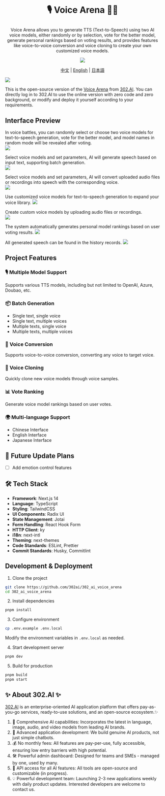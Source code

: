 # <p align="center"> 🎙️ Voice Arena 🚀✨</p>

<p align="center">Voice Arena allows you to generate TTS (Text-to-Speech) using two AI voice models, either randomly or by selection, vote for the better model, generate personal rankings based on voting results, and provides features like voice-to-voice conversion and voice cloning to create your own customized voice models.</p>

<p align="center"><a href="https://302.ai/en/tools/voicearena/" target="blank"><img src="https://file.302.ai/gpt/imgs/github/20250102/72a57c4263944b73bf521830878ae39a.png" /></a></p >

<p align="center"><a href="README_zh.md">中文</a> | <a href="README.md">English</a> | <a href="README_ja.md">日本語</a></p>

![](docs/302_Voice_Arena_en.png)

This is the open-source version of the [Voice Arena](https://302.ai/en/tools/voicearena/) from [302.AI](https://302.ai/en/). You can directly log in to 302.AI to use the online version with zero code and zero background, or modify and deploy it yourself according to your requirements.

## Interface Preview
In voice battles, you can randomly select or choose two voice models for text-to-speech generation, vote for the better model, and model names in random mode will be revealed after voting.      
![](docs/302_Voice_Arena_en_screenshot_01.png)

Select voice models and set parameters, AI will generate speech based on input text, supporting batch generation.    
![](docs/302_Voice_Arena_en_screenshot_02.png)           

Select voice models and set parameters, AI will convert uploaded audio files or recordings into speech with the corresponding voice.   
![](docs/302_Voice_Arena_en_screenshot_03.png)        

Use customized voice models for text-to-speech generation to expand your voice library. 
![](docs/302_Voice_Arena_en_screenshot_04.png)    

Create custom voice models by uploading audio files or recordings.   
![](docs/302_Voice_Arena_en_screenshot_05.png)    

The system automatically generates personal model rankings based on user voting results.
![](docs/302_Voice_Arena_en_screenshot_06.png)    

All generated speech can be found in the history records.
![](docs/302_Voice_Arena_en_screenshot_07.png)   

## Project Features
### 🎙️ Multiple Model Support
Supports various TTS models, including but not limited to OpenAI, Azure, Doubao, etc.
### 📦 Batch Generation
- Single text, single voice
- Single text, multiple voices
- Multiple texts, single voice
- Multiple texts, multiple voices
### 🔄 Voice Conversion
Supports voice-to-voice conversion, converting any voice to target voice.
### 🎯 Voice Cloning
Quickly clone new voice models through voice samples.
### 📊 Vote Ranking
Generate voice model rankings based on user votes.
### 🌍 Multi-language Support
- Chinese Interface
- English Interface
- Japanese Interface

## 🚩 Future Update Plans
- [ ] Add emotion control features

## 🛠️ Tech Stack

- **Framework**: Next.js 14
- **Language**: TypeScript
- **Styling**: TailwindCSS
- **UI Components**: Radix UI
- **State Management**: Jotai
- **Form Handling**: React Hook Form
- **HTTP Client**: ky
- **i18n**: next-intl
- **Theming**: next-themes
- **Code Standards**: ESLint, Prettier
- **Commit Standards**: Husky, Commitlint

## Development & Deployment
1. Clone the project
```bash
git clone https://github.com/302ai/302_ai_voice_arena
cd 302_ai_voice_arena
```

2. Install dependencies
```bash
pnpm install
```

3. Configure environment
```bash
cp .env.example .env.local
```
Modify the environment variables in `.env.local` as needed.

4. Start development server
```bash
pnpm dev
```

5. Build for production
```bash
pnpm build
pnpm start
```

## ✨ About 302.AI ✨
[302.AI](https://302.ai/en/) is an enterprise-oriented AI application platform that offers pay-as-you-go services, ready-to-use solutions, and an open-source ecosystem.✨
1. 🧠 Comprehensive AI capabilities: Incorporates the latest in language, image, audio, and video models from leading AI brands.
2. 🚀 Advanced application development: We build genuine AI products, not just simple chatbots.
3. 💰 No monthly fees: All features are pay-per-use, fully accessible, ensuring low entry barriers with high potential.
4. 🛠 Powerful admin dashboard: Designed for teams and SMEs - managed by one, used by many.
5. 🔗 API access for all AI features: All tools are open-source and customizable (in progress).
6. 💡 Powerful development team: Launching 2-3 new applications weekly with daily product updates. Interested developers are welcome to contact us.
